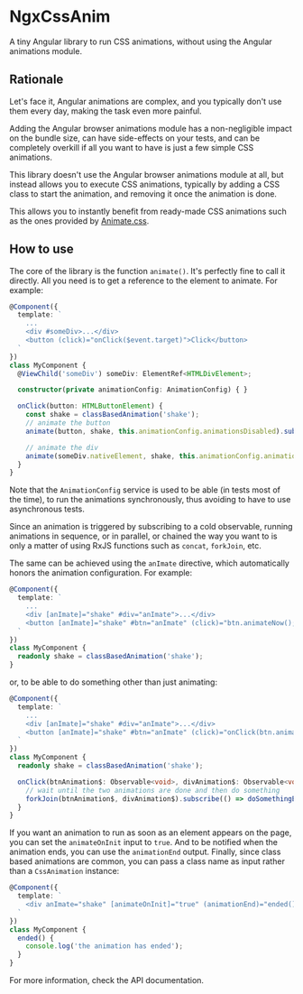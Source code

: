 # NgxCssAnim

A tiny Angular library to run CSS animations, without using the Angular animations module.

## Rationale

Let's face it, Angular animations are complex, and you typically don't use them every day, making
the task even more painful.

Adding the Angular browser animations module has a non-negligible impact on the bundle size, 
can have side-effects on your tests, and can be completely overkill if all you want to have is 
just a few simple CSS animations.

This library doesn't use the Angular browser animations module at all, but instead allows you to
execute CSS animations, typically by adding a CSS class to start the animation, and removing it once
the animation is done.

This allows you to instantly benefit from ready-made CSS animations such as the ones provided by 
[Animate.css](https://animate.style/).

## How to use

The core of the library is the function `animate()`. It's perfectly fine to call it directly. All you need
is to get a reference to the element to animate. For example:

```typescript
@Component({
  template: `
    ...
    <div #someDiv>...</div>
    <button (click)="onClick($event.target)">Click</button>
  `
})
class MyComponent {
  @ViewChild('someDiv') someDiv: ElementRef<HTMLDivElement>;

  constructor(private animationConfig: AnimationConfig) { }

  onClick(button: HTMLButtonElement) {
    const shake = classBasedAnimation('shake');
    // animate the button
    animate(button, shake, this.animationConfig.animationsDisabled).subscribe(); 

    // animate the div
    animate(someDiv.nativeElement, shake, this.animationConfig.animationsDisabled).subscribe(); 
  }
}
```

Note that the `AnimationConfig` service is used to be able (in tests most of the time), to run
the animations synchronously, thus avoiding to have to use asynchronous tests.

Since an animation is triggered by subscribing to a cold observable, running animations in
sequence, or in parallel, or chained the way you want to is only a matter of using RxJS
functions such as `concat`, `forkJoin`, etc.

The same can be achieved using the `anImate` directive, which automatically honors the 
animation configuration. For example:

```typescript
@Component({
  template: `
    ...
    <div [anImate]="shake" #div="anImate">...</div>
    <button [anImate]="shake" #btn="anImate" (click)="btn.animateNow(); div.animateNow()">Click</button>
  `
})
class MyComponent {
  readonly shake = classBasedAnimation('shake');
}
```

or, to be able to do something other than just animating:

```typescript
@Component({
  template: `
    ...
    <div [anImate]="shake" #div="anImate">...</div>
    <button [anImate]="shake" #btn="anImate" (click)="onClick(btn.animate(), div.animate())">Click</button>
  `
})
class MyComponent {
  readonly shake = classBasedAnimation('shake');

  onClick(btnAnimation$: Observable<void>, divAnimation$: Observable<void>) {
    // wait until the two animations are done and then do something 
    forkJoin(btnAnimation$, divAnimation$).subscribe(() => doSomethingElse());
  }
}
```

If you want an animation to run as soon as an element appears on the page, you can
set the `animateOnInit` input to `true`. And to be notified when the animation ends,
you can use the `animationEnd` output. Finally, since class based animations are common,
you can pass a class name as input rather than a `CssAnimation` instance:

```typescript
@Component({
  template: `
    <div anImate="shake" [animateOnInit]="true" (animationEnd)="ended()">...</div>
  `
})
class MyComponent {
  ended() {
    console.log('the animation has ended'); 
  }
}
```

For more information, check the API documentation.
